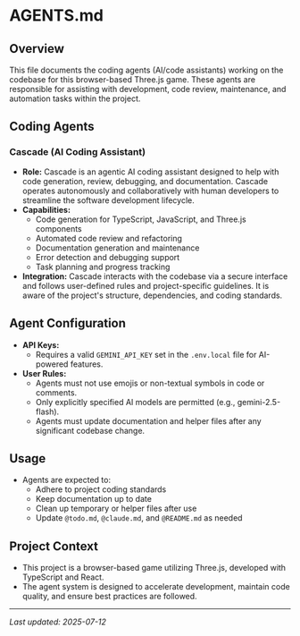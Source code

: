 # AGENTS.md

## Overview
This file documents the coding agents (AI/code assistants) working on the codebase for this browser-based Three.js game. These agents are responsible for assisting with development, code review, maintenance, and automation tasks within the project.

## Coding Agents

### Cascade (AI Coding Assistant)
- **Role:** Cascade is an agentic AI coding assistant designed to help with code generation, review, debugging, and documentation. Cascade operates autonomously and collaboratively with human developers to streamline the software development lifecycle.
- **Capabilities:**
  - Code generation for TypeScript, JavaScript, and Three.js components
  - Automated code review and refactoring
  - Documentation generation and maintenance
  - Error detection and debugging support
  - Task planning and progress tracking
- **Integration:** Cascade interacts with the codebase via a secure interface and follows user-defined rules and project-specific guidelines. It is aware of the project's structure, dependencies, and coding standards.

## Agent Configuration
- **API Keys:**
  - Requires a valid `GEMINI_API_KEY` set in the `.env.local` file for AI-powered features.
- **User Rules:**
  - Agents must not use emojis or non-textual symbols in code or comments.
  - Only explicitly specified AI models are permitted (e.g., gemini-2.5-flash).
  - Agents must update documentation and helper files after any significant codebase change.

## Usage
- Agents are expected to:
  - Adhere to project coding standards
  - Keep documentation up to date
  - Clean up temporary or helper files after use
  - Update `@todo.md`, `@claude.md`, and `@README.md` as needed

## Project Context
- This project is a browser-based game utilizing Three.js, developed with TypeScript and React.
- The agent system is designed to accelerate development, maintain code quality, and ensure best practices are followed.

---

*Last updated: 2025-07-12*
